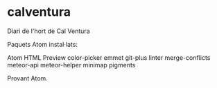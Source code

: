 # calventura
Diari de l'hort de Cal Ventura

Paquets Atom instal·lats:

Atom HTML Preview
color-picker
emmet
git-plus
linter
merge-conflicts
meteor-api
meteor-helper
minimap
pigments

Provant Atom.
